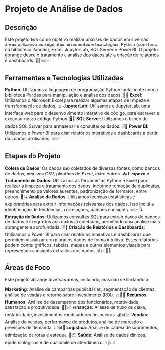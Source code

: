 # Projeto de Análise de Dados
## Descrição
Este projeto tem como objetivo realizar análises de dados em diversas áreas utilizando as seguintes ferramentas e tecnologias: Python (com foco na biblioteca Pandas), Excel, JupyterLab, SQL Server e Power BI. O projeto abrange desde o tratamento e análise dos dados até a criação de relatórios e dashboards. 👨‍💻📊📈

## Ferramentas e Tecnologias Utilizadas
**Python**: Utilizamos a linguagem de programação Python juntamente com a biblioteca Pandas para manipulação e análise dos dados. 🐍🐼
**Excel**: Utilizamos o Microsoft Excel para realizar algumas etapas de limpeza e transformação de dados. 📊
**JupyterLab**: Utilizamos o JupyterLab, uma interface web para o desenvolvimento interativo de código, para escrever e executar nosso código Python. 🖥️🧪
**SQL Server**: Utilizamos o banco de dados SQL Server para armazenar e consultar os dados. 🗄️💾
**Power BI**: Utilizamos o Power BI para criar relatórios interativos e dashboards a partir dos dados analisados. 📊📈
## Etapas do Projeto
**Coleta de Dados**: Os dados são coletados de diversas fontes, como bancos de dados, arquivos CSV, planilhas do Excel, entre outros. 📥
**Limpeza e Tratamento de Dados**: Utilizamos as ferramentas Python e Excel para realizar a limpeza e tratamento dos dados, incluindo remoção de duplicatas, preenchimento de valores ausentes, padronização de formatos, entre outros. 🧹🔍
**Análise de Dados**: Utilizamos técnicas estatísticas e exploratórias para extrair informações relevantes dos dados. Isso inclui a identificação de tendências, correlações, padrões e insights. 📊📈🔍
**Extração de Dados**: Utilizamos consultas SQL para extrair dados de bancos de dados e integrá-los aos dados já coletados, permitindo uma análise mais abrangente e aprofundada. 🗄️💽
**Criação de Relatórios e Dashboards**: Utilizamos o Power BI para criar relatórios interativos e dashboards que permitem visualizar e explorar os dados de forma intuitiva. Esses relatórios podem conter gráficos, tabelas, mapas e outros elementos visuais para representar os insights extraídos dos dados. 📊📈📄📲
## Áreas de Foco
Este projeto abrange diversas áreas, incluindo, mas não se limitando a:

**Marketing**: Análise de campanhas publicitárias, segmentação de clientes, análise de vendas e retorno sobre investimento (ROI). 📈🎯📢
**Recursos Humanos**: Análise de desempenho dos funcionários, rotatividade, satisfação e produtividade. 👥💼📈
**Finanças**: Análise de fluxo de caixa, rentabilidade, investimentos e indicadores financeiros. 💰📊💹
**Vendas**: Análise de vendas, performance de produtos, análise de mercado e previsões de demanda. 📈📊🛒
**Logística**: Análise de cadeia de suprimentos, otimização de rotas e estoque. 🚚📦
**Saúde**: Análise de dados clínicos, epidemiológicos e de qualidade de atendimento. ⚕️🩺📊